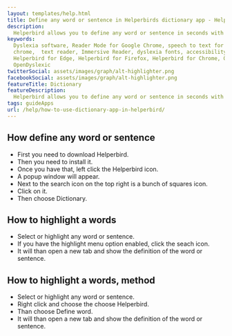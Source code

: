 ```yaml
---
layout: templates/help.html
title: Define any word or sentence in Helperbirds dictionary app - Helperbird
description:
  Helperbird allows you to define any word or sentence in seconds with Helperbirds dictionary app.
keywords:
  Dyslexia software, Reader Mode for Google Chrome, speech to text for chrome, Text to speech for
  chrome,  text reader, Immersive Reader, dyslexia fonts, accessibility software, dyslexia software,
  Helperbird for Edge, Helperbird for Firefox, Helperbird for Chrome, Opendyslexic for Chrome,
  OpenDyslexic
twitterSocial: assets/images/graph/alt-highlighter.png
facebookSocial: assets/images/graph/alt-highlighter.png
featureTitle: Dictionary
featureDescription:
  Helperbird allows you to define any word or sentence in seconds with Helperbirds dictionary app.
tags: guideApps
url: /help/how-to-use-dictionary-app-in-helperbird/
---
```


## How define any word or sentence

- First you need to download Helperbird.
- Then you need to install it.
- Once you have that, left click the Helperbird icon.
- A popup window will appear.
- Next to the search icon on the top right is a bunch of squares icon.
- Click on it.
- Then choose Dictionary.

## How to highlight a words

- Select or highlight any word or sentence.
- If you have the highlight menu option enabled, click the seach icon.
- It will than open a new tab and show the definition of the word or sentence.

## How to highlight a words, method

- Select or highlight any word or sentence.
- Right click and choose the choose Helperbird.
- Than choose Define word.
- It will than open a new tab and show the definition of the word or sentence.
